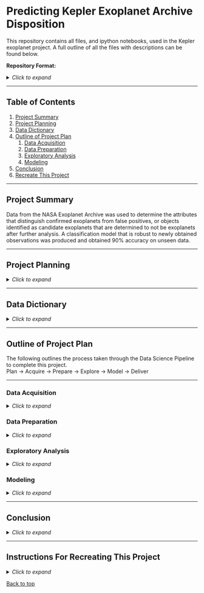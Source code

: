 # Predicting Kepler Exoplanet Archive Disposition

This repository contains all files, and ipython notebooks, used in the Kepler exoplanet project. A full outline of all the files with descriptions can be found below.

**Repository Format:**

<details>
<summary><i>Click to expand</i></summary>

- README.md: Contains a full outline of the project, information regarding the format of the repository, and instructions for reproducing the results.
- kepler_exoplanet_report.ipynb: The final report containing a high level overview of the project including key takeaways, final results, and recommendations.
- notebooks: A directory containing all working notebooks for each phase of the pipeline.

</details>

___

## Table of Contents

1. [Project Summary](#project-summary)
2. [Project Planning](#project-planning)
3. [Data Dictionary](#data-dictionary)
4. [Outline of Project Plan](#outline-of-project-plan)
    1. [Data Acquisition](#data-acquisition)
    2. [Data Preparation](#data-preparation)
    3. [Exploratory Analysis](#exploratory-analysis)
    4. [Modeling](#modeling)
5. [Conclusion](#conclusion)
6. [Recreate This Project](#instructions-for-recreating-this-project)

___

## Project Summary

Data from the NASA Exoplanet Archive was used to determine the attributes that distinguish confirmed exoplanets from false positives, or objects identified as candidate exoplanets that are determined to not be exoplanets after further analysis. A classification model that is robust to newly obtained observations was produced and obtained 90% accuracy on unseen data.

___

## Project Planning

<details><summary><i>Click to expand</i></summary>

### Project Goals

Identify drivers of the exoplanet archive disposition to determine which attributes are most likely to be predictive of the dispositions of confirmed exoplanet or false positive.

### Project Description

The Kepler Space Observatory is a NASA-built telescope dedicated to searching for exoplanets in star systems besides our own, with the ultimate goal of possibly finding other habitable planets. The Kepler Space Observatory is retired as of October 30, 2018, but all the data it collected can be accessed from the NASA Exoplanet Archive [here](https://exoplanetarchive.ipac.caltech.edu/cgi-bin/TblView/nph-tblView?app=ExoTbls&config=cumulative), or from Kaggle [here](https://www.kaggle.com/datasets/nasa/kepler-exoplanet-search-results). Observations in the Kepler Object of Interest table were made using the transit method for identifying exoplanets in other star systems. The transit method involves measuring the light intensity of a host star over time and looking for periodic dips in light intensity which signify an object eclipsing the host star, which could potentially indicate the presence of an exoplanet.

Identifying exoplanets can be a time consuming process particularly for planets with long orbital periods, such as planets that like the Earth may take upwards of a year to orbit their host star. With that in mind when candidate exoplanets are identified being able to prioritize the candidates that will most likely be confirmed can help to further the goal of identifying exoplanets. So we would like to determine which attributes are most indicative of a confirmed exoplanet disposition and similarly which attributes are most indicative of a false positive disposition. Finally, once these attributes are determined they will be used to produce a reusable machine learning model that can help predict which exoplanet candidates are most likely to be confirmed.

As a data scientist with an interest in astronomy I aim to provide a means for determining which objects of interest will be most likely to result in newly discovered exoplanets. This way time is not lost observing objects that may end up not being exoplanets.

### What Should The End Result Be?

The goal of this project (in regards to final deliverables) is to provide reproducible and reusable work. The deliverables are as follows:

- A reproducible ipython notebook providing an overview of the project, all steps taken, and key takeaways.
- .py files that can be used to reproduce all steps taken.

### Initial Questions

We are trying to find drivers of the exoplanet archive disposition so we want to identify the features in the data that provide the most meaningful information in regards to whether an object of interest is likely to be a confirmed exoplanet or a false positive. However, with that in mind we should also be sure to not use features that leak information about the target as this would defeat the purpose. So we aim to answer the following questions:

- What features are most indicative of a confirmed exoplanet disposition?
- What features are most indicative of a false positive disposition?
- Which features leak information about the target and should be removed in preparation?
- Can the features that are predictive of the target be narrowed down so as to provide an easily reusable modeling solution?

### Who is The Audience?

This project is intended for a general audience so technical language is kept to a minimum. For those interested, technical details can be found in the working notebooks in the notebooks directory, or within the .py files.

</details>

___

## Data Dictionary

<details><summary><i>Click to expand</i></summary>

Only the features that are most pertinent to this project are defined in this dictionary. For the full data dictionary and more details refer to this [link](https://exoplanetarchive.ipac.caltech.edu/docs/API_kepcandidate_columns.html).

| Variable              | Meaning      |
| --------------------- | ------------ |
| disposition / koi_disposition | The category of this object of interest from the exoplanet archive. |
| transit_depth / koi_depth | The fraction of stellar flux lost at the minimum of planetary transit (parts per million). |
| planetary_radius / koi_prad | The radius of the planet. Planetary radius is the product of the planet star radius ratio and the stellar radius. |
| temperature / koi_teq | Approximation for the temperature of the planet. |
| normalized_depth / koi_model_snr | Transit depth normalized by the mean uncertainty in the flux during the transits. |
| orbital_period / koi_period | The interval between consecutive planetary transits. |
| transit_duration / koi_duration | The duration of the observed transits. Duration is measured from first contact between the planet and star until last contact. |
| koi_pdisposition      | The pipeline flag that designates the most probable physical explanation of the object of interest. |
| koi_score             | A value between 0 and 1 that indicates the confidence in the object of interest disposition. |
| koi_fpflag_nt         | Not transit-like flag. An object of interest whose light curve is not consistent with that of a transiting planet. |
| koi_fpflag_ss         | Stellar eclipse flag. An object of interest that is observed to have a significant secondary event, transit shape, or out-of-eclipse variability, which indicates that the transit-like event is most likely caused by an eclipsing binary. |
| koi_fpflag_co         | Centroid offset flag. The source of the signal is from a nearby star, as inferred by measuring the centroid location of the image both in and out of transit. |
| koi_fpflag_ec         | Ephemeris match indicates contamination flag. The object of interest shares the same period and epoch as another object and is judged to be the result of flux contamination in the aperture or electronic crosstalk. |

</details>

___

## Outline of Project Plan

The following outlines the process taken through the Data Science Pipeline to complete this project.
<br>
Plan &#8594; Acquire &#8594; Prepare &#8594; Explore &#8594; Model &#8594; Deliver

---
### Data Acquisition

<details><summary><i>Click to expand</i></summary>

**Acquisition Files:**
- wrangle.ipynb, contains a section on data acquisition that covers all the steps taken in the data acquisition phase.
- acquire_kepler.py, contains the code needed to download the data from the source and has code used for cacheing the data.
- acquire.py, contains a parent class used by the acquire_kepler.py file.

**Steps Taken:**
- The data is acquired from Kaggle [here](https://www.kaggle.com/datasets/nasa/kepler-exoplanet-search-results), using the Kaggle API. This requires an API key.
- All acquisition code is abstracted in the acquire_kepler.py and acquire.py files for reusability. By default the downloaded data will be cached in a kepler.csv file unless otherwise specified or if a different file name is provided.

**Additional Acquisition Options:**
- Alternatively, the .csv file can be downloaded manually from Kaggle. The file should be saved as "kepler.csv".
- The data can be manually downloaded from the NASA Exoplanet Archive site [here](https://exoplanetarchive.ipac.caltech.edu/cgi-bin/TblView/nph-tblView?app=ExoTbls&config=cumulative) as well. The file should be saved as "kepler.csv".
- The data can also be acquired from the NASA Exoplanet Archive, using the NASA Exoplanet Archive API. This does not require an API key, but a key can be obtained. Alternatively, the .csv file can be downloaded from the NASA Exoplanet Archive site. The site states that the organization is in the process of updating the API to a different format so the code used in this project may not work in the future. It's better to rely on the Kaggle API.
- In a future edit the code that reads the data from the source will first attempt to utilize the Kaggle API before attempting to use the NASA API.

</details>

### Data Preparation

<details><summary><i>Click to expand</i></summary>

**Preparation Files:**
- wrangle.ipynb, contains a section on data preparation that covers all the steps taken in the data preparation phase.
- wrangle.py, contains functions that can be used to both acquire and prepare the data (for various phases) in one step.
- prepare.py, contains functions that are used in the preparation of the Kepler exoplanet data.
- preprocessing.py, contains functions that are used for data splitting and scaling for the exploration and modeling phases.

**Steps Taken:**
- The raw data contains some missing values. A few columns are nearly empty upon loading the raw data. Columns with a large percentage of missing values are dropped. Then any rows still missing values are dropped. This leaves 94% of the original columns and 82% of the observations remaining.
- The target variable (disposition / koi_disposition) has three unique values: FALSE POSITIVE, CONFIRMED, and CANDIDATE. Any observations with a disposition of CANDIDATE are removed since these observations do not fit into the scope of this project. This leaves 63% of the original observations remaining.
- A few columns (such as id columns) can be determined at this stage to not be useful and are dropped.
- A few of the columns are renamed for readability. This renaming mostly only applies to the modeling phase and final report. Going into exploration only the target is renamed so as not to lose time renaming columns that won't be used beyond exploration. There were a lot of columns.
- All preparation code is abstracted in the prepare.py and wrangle.py files for reusability.

</details>

### Exploratory Analysis

<details><summary><i>Click to expand</i></summary>

**Exploratory Analysis Files:**
- explore.ipynb, covers all the steps taken in the exploratory analysis phase.
- explore.py, contains functions that are used for producing visualizations and conducting statistical tests in the final report.
- univariate_analysis.py, contains functions that are used for performing univariate analysis in the explore notebook.
- bivariate_analysis.py, contains functions that are used for performing bivariate analysis in the explore notebook.

**Steps Taken:**
- The data is acquired, prepared, and split since it is the intention to build a machine learning model.
- Univariate analysis is conducted to visualize the distributions of all the variables and identify which variables have outliers, which possibly leak information about the target, and which can be ignored due to lack of usefulness.
- Bivariate analysis is conducted to visualize how a few variables chosen after univariate analysis interact with the target variable. Here a few more features are identified as leaking information about the target and the best features for predicting the target are chosen.
- Statistical tests are performed on the chosen features to determine if there is significant differences in these features between the two samples, false positives and confirmed exoplanets.
- Multivariate analysis is conducted to identify how various features interact with each other. Nothing immediately useful is identified in this section so no insights are gained here.
- All results of exploration are gathered and formalized. The following features are identified as most pertinent to the project goals:
    - transit_depth
    - planetary_radius
    - temperature
    - normalized_depth
    - orbital_period
    - transit_duration

</details>

### Modeling

<details><summary><i>Click to expand</i></summary>

**Modeling Files:**
- model.ipynb, covers all the steps taken in the modeling phase.
- model.py, contains functions used for producing machine learning models in the model notebook and final report.
- evaluate.py, contains functions used for evaluating the performance of machine learning models.
- baseline.py, contains functions used for establishing a baseline model.

**Steps Taken:**
- The data is acquired, prepared, and split using the wrangle module produced in the preparation phase.
- The data is scaled since some of the features have very wide ranges of values.
- The models are to be evaluated using the accuracy score, with precision as a tie breaker if needed. The reason for using accuracy is that our target is fairly evenly split and we are equally interested in accuractely predicting false positives and confirmed exoplanets, because accurate predictions in both cases will help to guide priorities for further observations. Precision is used as a secondary evaluation metric, because in the case that we cannot achieve high accuracy we want to prioritize correctly identifying confirmed exoplanets, where a confirmed disposition is the positive label, since these observations will be given priority for further analysis to determine the true disposition.
- A baseline model is established with which to compare our models to. This will provide a minimally viable product that uses the simplest approach to achieve accurate results. In this case the most frequent value in the target variable is the only prediction made by the baseline model.
- A feature selection algorithm is used to rank the importance of the features chosen in exploration so that when adding more features to our models we can add them in the order they are ranked.
- Models using various machine learning algorithms are created using a subset of the chosen features. The algorithm with the best overall performance is chosen to move forward.
- Various combinations of hyper-parameters are used with the best algorithm to produce more models. The model with the best performance is chosen to move forward.
- Using the best algorithm with the best combination of hyper-parameters several more models are produced with added features.
- The best model is chosen and evaluated on the unseen test dataset.

</details>

___

## Conclusion

<details><summary><i>Click to expand</i></summary>

- Much of the raw data consists of observations that have a disposition of candidate exoplanet. These observations cannot be used since we are only interested in dispositions of false positive or confirmed exoplanet. Additionally, a lot of null values exist in the raw data and needed to be removed.
- A few features in the data leak information about the target variable and should therefore not be used in modeling. Some research and analysis was conducted to show that these features would not be available to us given new observations either way so using these features in our model would ultimately result in a model that doesn't work with new observations.
- Exploratory analysis revealed a few features were useful for distinguishing false positive observations from confirmed exoplanet observations. Namely, planetary radius, orbital period, normalized depth, transit depth, transit duration, and planetary approximate temperature. Statistical tests confirmed that the difference in each of these features between false positives and confirmed exoplanets was significant.
- A large variety of machine learning models were produced using various algorithms and hyper-parameters. It was shown that using the features identified in exploration could produce a highly accurate model for predicting exoplanet disposition. A Gradient Boosting Classifier produced the best results and was able to predict exoplanet archive disposition on unseen data with nearly 90% accuracy.

</details>

___

## Instructions For Recreating This Project

<details><summary><i>Click to expand</i></summary>

1. Clone this repository into your local machine using the following command:
```bash
git clone git@github.com:alegarcia-dev/kepler-exoplanet-analysis.git
```
2. You will need Pandas, Numpy, Matplotlib, Seaborn, SKLearn, and the Kaggle API installed on your machine.
    - If you do not have the Kaggle API installed follow these [instructions](https://github.com/Kaggle/kaggle-api) to install it.
3. Now you can start a Jupyter Notebook session and execute the code blocks in the kepler_exoplanet_report.ipynb notebook.

</details>

[Back to top](#exploring-kepler-exoplanet-data)